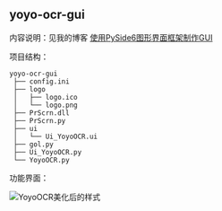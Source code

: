 ## yoyo-ocr-gui

内容说明：见我的博客 [使用PySide6图形界面框架制作GUI](https://www.eula.club/使用PySide6图形界面框架制作GUI.html)

项目结构：

```
yoyo-ocr-gui
 ├── config.ini
 ├── logo
 │   ├── logo.ico
 │   └── logo.png
 ├── PrScrn.dll
 ├── PrScrn.py
 ├── ui
 │   └── Ui_YoyoOCR.ui
 ├── gol.py
 ├── Ui_YoyoOCR.py
 └── YoyoOCR.py
```

功能界面：

![YoyoOCR美化后的样式](https://chevereto.eula.club/images/2022/04/05/1b64efc5ed74.png)

